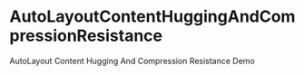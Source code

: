 # AutoLayoutContentHuggingAndCompressionResistance
AutoLayout Content Hugging And Compression Resistance Demo
